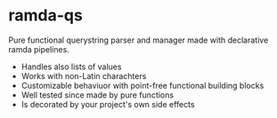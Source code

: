 # ramda-qs
Pure functional querystring parser and manager made with declarative ramda pipelines.

- Handles also lists of values
- Works with non-Latin charachters
- Customizable behaviuor with point-free functional building blocks
- Well tested since made by pure functions
- Is decorated by your project's own side effects
